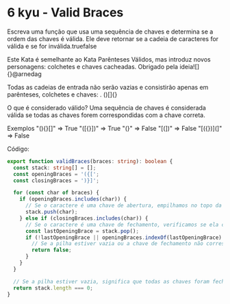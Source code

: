 # 6 kyu - Valid Braces

Escreva uma função que usa uma sequência de chaves e determina se a ordem das chaves é válida. Ele deve retornar se a cadeia de caracteres for válida e se for inválida.truefalse

Este Kata é semelhante ao Kata Parênteses Válidos, mas introduz novos personagens: colchetes e chaves cacheadas. Obrigado pela ideia![]{}@arnedag

Todas as cadeias de entrada não serão vazias e consistirão apenas em parênteses, colchetes e chaves: . ()[]{}

O que é considerado válido?
Uma sequência de chaves é considerada válida se todas as chaves forem correspondidas com a chave correta.

Exemplos
"(){}[]"   =>  True
"([{}])"   =>  True
"(}"       =>  False
"[(])"     =>  False
"[({})](]" =>  False

Código:
```ts
export function validBraces(braces: string): boolean {
  const stack: string[] = [];
  const openingBraces = '({[';
  const closingBraces = ')}]';

  for (const char of braces) {
    if (openingBraces.includes(char)) {
      // Se o caractere é uma chave de abertura, empilhamos no topo da pilha
      stack.push(char);
    } else if (closingBraces.includes(char)) {
      // Se o caractere é uma chave de fechamento, verificamos se ela corresponde à última chave de abertura na pilha
      const lastOpeningBrace = stack.pop();
      if (!lastOpeningBrace || openingBraces.indexOf(lastOpeningBrace) !== closingBraces.indexOf(char)) {
        // Se a pilha estiver vazia ou a chave de fechamento não corresponder à última chave de abertura na pilha, a sequência é inválida
        return false;
      }
    }
  }

  // Se a pilha estiver vazia, significa que todas as chaves foram fechadas corretamente
  return stack.length === 0;
}
```